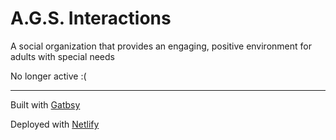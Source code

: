 # A.G.S. Interactions

A social organization that provides an engaging, positive environment for adults with special needs

No longer active :(

---

Built with [Gatbsy](https://github.com/gatsbyjs/gatsby)

Deployed with [Netlify](https://www.netlify.com/)
